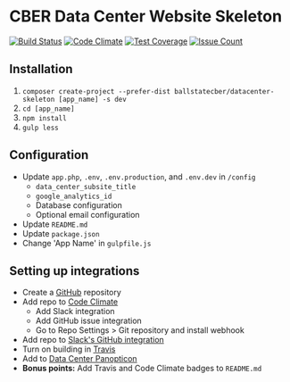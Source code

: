 # CBER Data Center Website Skeleton
[![Build Status](https://travis-ci.org/BallStateCBER/datacenter_skeleton.svg?branch=development)](https://travis-ci.org/BallStateCBER/datacenter_skeleton)
[![Code Climate](https://codeclimate.com/repos/5988cd375c5bfe02640000ff/badges/80311f8e2345008349a3/gpa.svg)](https://codeclimate.com/repos/5988cd375c5bfe02640000ff/feed)
[![Test Coverage](https://codeclimate.com/repos/5988cd375c5bfe02640000ff/badges/80311f8e2345008349a3/coverage.svg)](https://codeclimate.com/repos/5988cd375c5bfe02640000ff/coverage)
[![Issue Count](https://codeclimate.com/repos/5988cd375c5bfe02640000ff/badges/80311f8e2345008349a3/issue_count.svg)](https://codeclimate.com/repos/5988cd375c5bfe02640000ff/feed)

## Installation
1. `composer create-project --prefer-dist ballstatecber/datacenter-skeleton [app_name] -s dev`
2. `cd [app_name]`
3. `npm install`
4. `gulp less`

## Configuration
- Update `app.php`, `.env`, `.env.production`, and `.env.dev` in `/config`
  - `data_center_subsite_title`
  - `google_analytics_id`
  - Database configuration
  - Optional email configuration
- Update `README.md`
- Update `package.json`
- Change 'App Name' in `gulpfile.js`

## Setting up integrations
- Create a [GitHub](https://github.com/BallStateCBER/) repository
- Add repo to [Code Climate](https://codeclimate.com/dashboard)
    - Add Slack integration
    - Add GitHub issue integration
    - Go to Repo Settings > Git repository and install webhook  
- Add repo to [Slack's GitHub integration](https://cber.slack.com/apps/A0F7YS2SX-github)
- Turn on building in [Travis](https://travis-ci.org/profile/BallStateCBER)
- Add to [Data Center Panopticon](http://cberdata.org/panopticon)
- **Bonus points:** Add Travis and Code Climate badges to `README.md`
